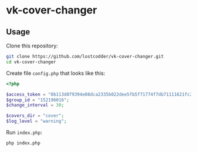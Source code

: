 # vk-cover-changer

## Usage
Clone this repository:
```bash
git clone https://github.com/lostcodder/vk-cover-changer.git
cd vk-cover-changer
```
Create file `config.php` that looks like this:
```php
<?php

$access_token = "0b113d079394e08dca2335b022dee5fb5f71774f7db71111621fc21b43599b379ec18c2e094f0ac3b54aa";
$group_id = "152196016";
$change_interval = 30;

$covers_dir = "cover";
$log_level = "warning";
```
Run `index.php`:
```bash
php index.php
```
